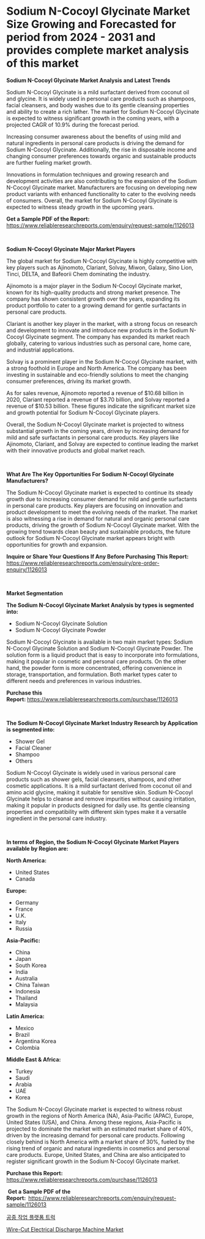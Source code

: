 <p><h1>Sodium N-Cocoyl Glycinate Market Size Growing and Forecasted for period from 2024 - 2031 and provides complete market analysis of this market</h1></p><p><strong>Sodium N-Cocoyl Glycinate Market Analysis and Latest Trends</strong></p>
<p><p>Sodium N-Cocoyl Glycinate is a mild surfactant derived from coconut oil and glycine. It is widely used in personal care products such as shampoos, facial cleansers, and body washes due to its gentle cleansing properties and ability to create a rich lather. The market for Sodium N-Cocoyl Glycinate is expected to witness significant growth in the coming years, with a projected CAGR of 10.9% during the forecast period.</p><p>Increasing consumer awareness about the benefits of using mild and natural ingredients in personal care products is driving the demand for Sodium N-Cocoyl Glycinate. Additionally, the rise in disposable income and changing consumer preferences towards organic and sustainable products are further fueling market growth.</p><p>Innovations in formulation techniques and growing research and development activities are also contributing to the expansion of the Sodium N-Cocoyl Glycinate market. Manufacturers are focusing on developing new product variants with enhanced functionality to cater to the evolving needs of consumers. Overall, the market for Sodium N-Cocoyl Glycinate is expected to witness steady growth in the upcoming years.</p></p>
<p><strong>Get a Sample PDF of the Report:&nbsp;</strong> <a href="https://www.reliableresearchreports.com/enquiry/request-sample/1126013">https://www.reliableresearchreports.com/enquiry/request-sample/1126013</a></p>
<p>&nbsp;</p>
<p><strong>Sodium N-Cocoyl Glycinate Major Market Players</strong></p>
<p><p>The global market for Sodium N-Cocoyl Glycinate is highly competitive with key players such as Ajinomoto, Clariant, Solvay, Miwon, Galaxy, Sino Lion, Tinci, DELTA, and Bafeorii Chem dominating the industry. </p><p>Ajinomoto is a major player in the Sodium N-Cocoyl Glycinate market, known for its high-quality products and strong market presence. The company has shown consistent growth over the years, expanding its product portfolio to cater to a growing demand for gentle surfactants in personal care products.</p><p>Clariant is another key player in the market, with a strong focus on research and development to innovate and introduce new products in the Sodium N-Cocoyl Glycinate segment. The company has expanded its market reach globally, catering to various industries such as personal care, home care, and industrial applications.</p><p>Solvay is a prominent player in the Sodium N-Cocoyl Glycinate market, with a strong foothold in Europe and North America. The company has been investing in sustainable and eco-friendly solutions to meet the changing consumer preferences, driving its market growth.</p><p>As for sales revenue, Ajinomoto reported a revenue of $10.68 billion in 2020, Clariant reported a revenue of $3.70 billion, and Solvay reported a revenue of $10.53 billion. These figures indicate the significant market size and growth potential for Sodium N-Cocoyl Glycinate players.</p><p>Overall, the Sodium N-Cocoyl Glycinate market is projected to witness substantial growth in the coming years, driven by increasing demand for mild and safe surfactants in personal care products. Key players like Ajinomoto, Clariant, and Solvay are expected to continue leading the market with their innovative products and global market reach.</p></p>
<p>&nbsp;</p>
<p><strong>What Are The Key Opportunities For Sodium N-Cocoyl Glycinate Manufacturers?</strong></p>
<p><p>The Sodium N-Cocoyl Glycinate market is expected to continue its steady growth due to increasing consumer demand for mild and gentle surfactants in personal care products. Key players are focusing on innovation and product development to meet the evolving needs of the market. The market is also witnessing a rise in demand for natural and organic personal care products, driving the growth of Sodium N-Cocoyl Glycinate market. With the growing trend towards clean beauty and sustainable products, the future outlook for Sodium N-Cocoyl Glycinate market appears bright with opportunities for growth and expansion.</p></p>
<p><strong>Inquire or Share Your Questions If Any Before Purchasing This Report:</strong> <a href="https://www.reliableresearchreports.com/enquiry/pre-order-enquiry/1126013">https://www.reliableresearchreports.com/enquiry/pre-order-enquiry/1126013</a></p>
<p>&nbsp;</p>
<p><strong>Market Segmentation</strong></p>
<p><strong>The Sodium N-Cocoyl Glycinate Market Analysis by types is segmented into:</strong></p>
<p><ul><li>Sodium N-Cocoyl Glycinate Solution</li><li>Sodium N-Cocoyl Glycinate Powder</li></ul></p>
<p><p>Sodium N-Cocoyl Glycinate is available in two main market types: Sodium N-Cocoyl Glycinate Solution and Sodium N-Cocoyl Glycinate Powder. The solution form is a liquid product that is easy to incorporate into formulations, making it popular in cosmetic and personal care products. On the other hand, the powder form is more concentrated, offering convenience in storage, transportation, and formulation. Both market types cater to different needs and preferences in various industries.</p></p>
<p><strong>Purchase this Report:&nbsp;</strong><a href="https://www.reliableresearchreports.com/purchase/1126013">https://www.reliableresearchreports.com/purchase/1126013</a></p>
<p>&nbsp;</p>
<p><strong>The Sodium N-Cocoyl Glycinate Market Industry Research by Application is segmented into:</strong></p>
<p><ul><li>Shower Gel</li><li>Facial Cleaner</li><li>Shampoo</li><li>Others</li></ul></p>
<p><p>Sodium N-Cocoyl Glycinate is widely used in various personal care products such as shower gels, facial cleansers, shampoos, and other cosmetic applications. It is a mild surfactant derived from coconut oil and amino acid glycine, making it suitable for sensitive skin. Sodium N-Cocoyl Glycinate helps to cleanse and remove impurities without causing irritation, making it popular in products designed for daily use. Its gentle cleansing properties and compatibility with different skin types make it a versatile ingredient in the personal care industry.</p></p>
<p>&nbsp;</p>
<p><strong>In terms of Region, the Sodium N-Cocoyl Glycinate Market Players available by Region are:</strong></p>
<p>
    <p> <strong> North America: </strong>
        <ul>
            <li>United States</li>
            <li>Canada</li>
        </ul>
        </p> 
    <p> <strong> Europe: </strong>
        <ul>
            <li>Germany</li>
            <li>France</li>
            <li>U.K.</li>
            <li>Italy</li>
            <li>Russia</li>
        </ul>
        </p> 
    <p> <strong> Asia-Pacific: </strong>
        <ul>
            <li>China</li>
            <li>Japan</li>
            <li>South Korea</li>
            <li>India</li>
            <li>Australia</li>
            <li>China Taiwan</li>
            <li>Indonesia</li>
            <li>Thailand</li>
            <li>Malaysia</li>
        </ul>
        </p> 
    <p> <strong> Latin America: </strong>
        <ul>
            <li>Mexico</li>
            <li>Brazil</li>
            <li>Argentina Korea</li>
            <li>Colombia</li>
        </ul>
        </p> 
    <p> <strong> Middle East & Africa: </strong>
        <ul>
            <li>Turkey</li>
            <li>Saudi</li>
            <li>Arabia</li>
            <li>UAE</li>
            <li>Korea</li>
        </ul>
    </p>
    </p>
<p><p>The Sodium N-Cocoyl Glycinate market is expected to witness robust growth in the regions of North America (NA), Asia-Pacific (APAC), Europe, United States (USA), and China. Among these regions, Asia-Pacific is projected to dominate the market with an estimated market share of 40%, driven by the increasing demand for personal care products. Following closely behind is North America with a market share of 30%, fueled by the rising trend of organic and natural ingredients in cosmetics and personal care products. Europe, United States, and China are also anticipated to register significant growth in the Sodium N-Cocoyl Glycinate market.</p></p>
<p><strong>Purchase this Report: </strong><a href="https://www.reliableresearchreports.com/purchase/1126013">https://www.reliableresearchreports.com/purchase/1126013</a></p>
<p>&nbsp;<strong>Get a Sample PDF of the Report:&nbsp;&nbsp;</strong><a href="https://www.reliableresearchreports.com/enquiry/request-sample/1126013">https://www.reliableresearchreports.com/enquiry/request-sample/1126013</a></p>
<p><strong></strong></p>
<p><p><a href="https://medium.com/@darianswift1922_33282/%EA%B3%B5%EC%A4%91-%EC%9E%91%EC%97%85-%ED%94%8C%EB%9E%AB%ED%8F%BC-%ED%8A%B8%EB%9F%AD-%EC%8B%9C%EC%9E%A5-%ED%8A%B8%EB%A0%8C%EB%93%9C-%EC%98%88%EC%B8%A1-%EB%B0%8F-%EA%B2%BD%EC%9F%81-%EB%B6%84%EC%84%9D-2031%EB%85%84%EA%B9%8C%EC%A7%80-eedbc62bac0a">공중 작업 플랫폼 트럭</a></p><p><a href="https://nifty-kite-d51.notion.site/Wire-Cut-Electrical-Discharge-Machine-Market-Research-Report-The-Key-To-Successful-Business-Strateg-8f773226baa7420398074dd0297825d7">Wire-Cut Electrical Discharge Machine Market</a></p></p>